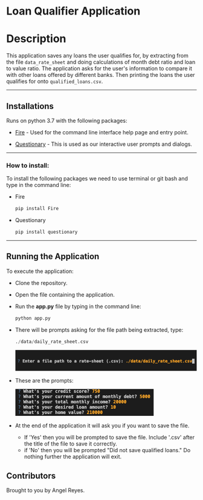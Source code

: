 # Loan Qualifier Application

# Description

This application saves any loans the user qualifies for, by extracting from the file `data_rate_sheet` and doing calculations of month debt ratio and loan to value ratio. The application asks for the user's information to compare it with other loans offered by different banks. Then printing the loans the user qualifies for onto `qualified_loans.csv`.

---
## Installations

Runs on python 3.7 with the following packages:

* [Fire](https://github.com/google/python-fire) - Used for the command line interface help page and entry point.

* [Questionary](https://github.com/tmbo/questionary) - This is used as our interactive user prompts and dialogs.
  
---

### How to install:

To install the following packages we need to use terminal or git bash and type in the command line:

* Fire
    ```python
    pip install Fire
    ```
* Questionary
    ```python
    pip install questionary
    ```
---
## Running the Application
To execute the application:
* Clone the repository.
* Open the file containing the application.
* Run the **app.py** file by typing in the command line:
    ```python
   python app.py
    ```
* There will be prompts asking for the file path being extracted, type:
  ```python 
  ./data/daily_rate_sheet.csv
  ``` 
  ![File Path Extraction](Pictures/File%20Path%20Extraction.png)

* These are the prompts:
  
  ![App Prompts](Picture/../Pictures/App%20Prompts.png)

* At the end of the application it will ask you if you want to save the file. 
  * If 'Yes' then you will be prompted to save the file. Include '.csv' after the title of the file to save it correctly.
  * if 'No' then you will be prompted "Did not save qualified loans." Do nothing further the application will exit.
## Contributors
Brought to you by Angel Reyes.
